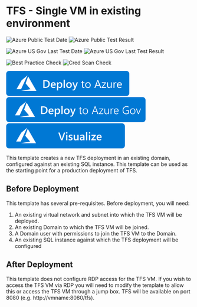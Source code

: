 # TFS - Single VM in existing environment

![Azure Public Test Date](https://azurequickstartsservice.blob.core.windows.net/badges/application-workloads/visualstudio/tfs-standard-existingsql/PublicLastTestDate.svg)
![Azure Public Test Result](https://azurequickstartsservice.blob.core.windows.net/badges/application-workloads/visualstudio/tfs-standard-existingsql/PublicDeployment.svg)

![Azure US Gov Last Test Date](https://azurequickstartsservice.blob.core.windows.net/badges/application-workloads/visualstudio/tfs-standard-existingsql/FairfaxLastTestDate.svg)
![Azure US Gov Last Test Result](https://azurequickstartsservice.blob.core.windows.net/badges/application-workloads/visualstudio/tfs-standard-existingsql/FairfaxDeployment.svg)

![Best Practice Check](https://azurequickstartsservice.blob.core.windows.net/badges/application-workloads/visualstudio/tfs-standard-existingsql/BestPracticeResult.svg)
![Cred Scan Check](https://azurequickstartsservice.blob.core.windows.net/badges/application-workloads/visualstudio/tfs-standard-existingsql/CredScanResult.svg)

[![Deploy To Azure](https://raw.githubusercontent.com/Azure/azure-quickstart-templates/master/1-CONTRIBUTION-GUIDE/images/deploytoazure.svg?sanitize=true)](https://portal.azure.com/#create/Microsoft.Template/uri/https%3A%2F%2Fraw.githubusercontent.com%2FAzure%2Fazure-quickstart-templates%2Fmaster%2Fapplication-workloads%2Fvisualstudio%2Ftfs-standard-existingsql%2Fazuredeploy.json)
[![Deploy To Azure US Gov](https://raw.githubusercontent.com/Azure/azure-quickstart-templates/master/1-CONTRIBUTION-GUIDE/images/deploytoazuregov.svg?sanitize=true)](https://portal.azure.us/#create/Microsoft.Template/uri/https%3A%2F%2Fraw.githubusercontent.com%2FAzure%2Fazure-quickstart-templates%2Fmaster%2Fapplication-workloads%2Fvisualstudio%2Ftfs-standard-existingsql%2Fazuredeploy.json)
[![Visualize](https://raw.githubusercontent.com/Azure/azure-quickstart-templates/master/1-CONTRIBUTION-GUIDE/images/visualizebutton.svg?sanitize=true)](http://armviz.io/#/?load=https%3A%2F%2Fraw.githubusercontent.com%2FAzure%2Fazure-quickstart-templates%2Fmaster%2Fapplication-workloads%2Fvisualstudio%2Ftfs-standard-existingsql%2Fazuredeploy.json)

This template creates a new TFS deployment in an existing domain, configured against an existing SQL instance. This template can be used as the starting point for a production deployment of TFS.

## Before Deployment

This template has several pre-requisites. Before deployment, you will need:

1. An existing virtual network and subnet into which the TFS VM will be deployed.
2. An existing Domain to which the TFS VM will be joined.
3. A Domain user with permissions to join the TFS VM to the Domain.
4. An existing SQL instance against which the TFS deployment will be configured

## After Deployment

This template does not configure RDP access for the TFS VM. If you wish to access the TFS VM via RDP you will need to modify the template to allow this or access the TFS VM through a jump box. TFS will be available on port 8080 (e.g. http://vmname:8080/tfs).


